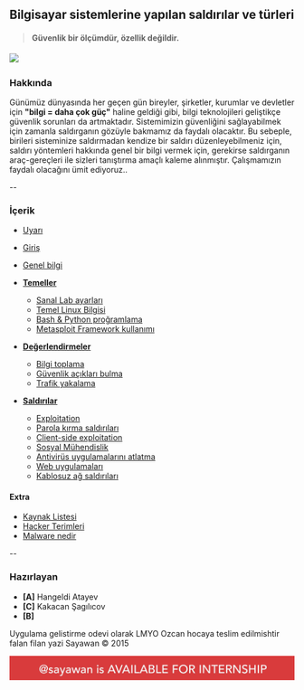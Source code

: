 ## Bilgisayar sistemlerine yapılan saldırılar ve türleri

> #### Güvenlik bir ölçümdür, özellik değildir.

![][image-1]

### Hakkında

Günümüz dünyasında her geçen gün bireyler, şirketler, kurumlar ve devletler için __"bilgi = daha çok güç"__ haline geldiği gibi, bilgi teknolojileri geliştikçe güvenlik sorunları da artmaktadır. Sistemimizin güvenliğini sağlayabilmek için zamanla saldırganın gözüyle bakmamız da faydalı olacaktır. Bu sebeple, birileri sisteminize saldırmadan kendize bir saldırı düzenleyebilmeniz için, saldırı yöntemleri hakkında genel bir bilgi vermek için, gerekirse saldırganın araç-gereçleri ile sizleri tanıştırma amaçlı kaleme alınmıştır. Çalışmamızın faydalı olacağını ümit ediyoruz..

--

### İçerik

* [Uyarı][1]
* [Giriş][2]
* [Genel bilgi][3]
* [__Temeller__](temeller/README.md#temeller)
    * [Sanal Lab ayarları](temeller/README.md#sanal-lab-ayarları)
    * [Temel Linux Bilgisi](temeller/README.md#temel-linux-bilgisi)
    * [Bash & Python proğramlama](temeller/README.md#bash--python-programlama)
    * [Metasploit Framework kullanımı](temeller/README.md#metasploit-framework-kullanımı)

* [__Değerlendirmeler__](degerlendirme/README.md)
    * [Bilgi toplama](degerlendirme/README.md#bilgi-toplama)
    * [Güvenlik açıkları bulma](README.md#güvenlik-açıkları-bulma)
    * [Trafik yakalama](degerlendirme/README.md#trafik-yakalama)

* [__Saldırılar__](saldirilar/README.md)
    * [Exploitation](saldirilar/exploitation.md)
    * [Parola kırma saldırıları](saldirilar/parola_kirma_saldirilari.md)
    * [Client-side exploitation](saldirilar/client_side_exploitation.md)
    * [Sosyal Mühendislik](saldirilar/sosyal_muhendislik.md)
    * [Antivirüs uygulamalarını atlatma](saldirilar/antivirus_uygulamalarini_atlatma.md)
    * [Web uygulamaları](saldirilar/web_uygulamalari.md)
    * [Kablosuz ağ saldırıları](saldirilar/kablosuz_ag_saldirilari.md)

#### Extra

* [Kaynak Listesi][7]
* [Hacker Terimleri][8]
* [Malware nedir][9]

--

### Hazırlayan

* **[A]** Hangeldi Atayev
* **[C]** Kakacan Şagılıcov
* **[B]**

Uygulama gelistirme odevi olarak LMYO Ozcan hocaya teslim edilmishtir falan filan yazi
Sayawan © 2015

[1]:	uyari.md
[2]:	giris.md
[3]:	genel_bilgi.md
[4]:	ag_temelleri.md
[5]:	ag_temelleri.md#tcpip-yap%C4%B1s%C4%B1
[6]:	liste.md
[7]:	tavsiye.md
[8]:	extra/hacker.md
[9]:    extra/malware.md

[image-1]:	resim/anatomy.png

![badge](resim/badge.jpg)